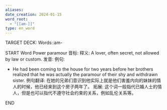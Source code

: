 ```yaml
---
aliases: 
date_creation: 2024-01-15
word_root:
  - "[[am-]]"
type: en_word
---
```

TARGET DECK: Words::am-

START
Word Power
paramour
音标: 
释义:
A lover, often secret, not allowed by law or custom.
发音:
例句:
- He had been coming to the house for two years before her brothers realized that he was actually the paramour of their shy and withdrawn sister.
例句翻译:
在她的兄弟们意识到他实际上就是他们害羞内向的妹妹的情人的时候，他已经来到这个房子两年了。
拓展:
这个词一般指代已婚人士的情人，但是也可以指代不遵守社会约束的关系，例如乱伦关系等。
<!--ID: 1705306435303-->
END